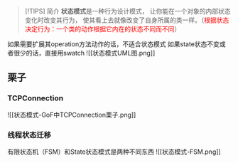> [!TIPS] 简介
> **状态模式**是一种行为设计模式， 让你能在一个对象的内部状态变化时改变其行为， 使其看上去就像改变了自身所属的类一样。（<font color = red>根据状态决定行为：一个类的动作根据它内在的状态不同而不同</font>）

如果需要扩展其operation方法动作的话，不适合状态模式
如果state状态不变或者很少的话，直接用swatch
![[状态模式UML图.png]]

## 栗子
### TCPConnection
![[状态模式-GoF中TCPConnection栗子.png]]

### 线程状态迁移
有限状态机（FSM）和State状态模式是两种不同东西
![[状态模式-FSM.png]]

